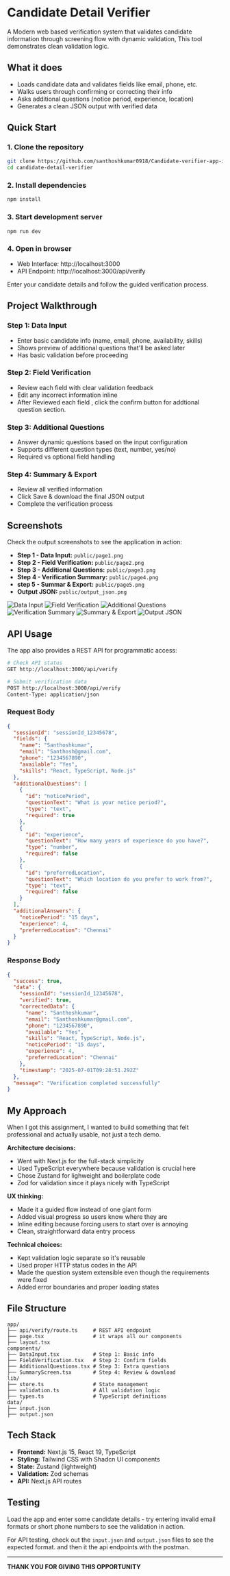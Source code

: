 # Candidate Detail Verifier

A Modern web based verification system that validates candidate information through screening flow with dynamic validation, This tool demonstrates clean validation logic.

## What it does

- Loads candidate data and validates fields like email, phone, etc.
- Walks users through confirming or correcting their info
- Asks additional questions (notice period, experience, location)
- Generates a clean JSON output with verified data

## Quick Start

### 1. Clone the repository

```bash
git clone https://github.com/santhoshkumar0918/Candidate-verifier-app-internai
cd candidate-detail-verifier
```

### 2. Install dependencies

```bash
npm install
```

### 3. Start development server

```bash
npm run dev
```

### 4. Open in browser

- Web Interface: http://localhost:3000
- API Endpoint: http://localhost:3000/api/verify

Enter your candidate details and follow the guided verification process.

## Project Walkthrough

### Step 1: Data Input

- Enter basic candidate info (name, email, phone, availability, skills)
- Shows preview of additional questions that'll be asked later
- Has basic validation before proceeding

### Step 2: Field Verification

- Review each field with clear validation feedback
- Edit any incorrect information inline
- After Reviewed each field , click the confirm button for addtional question section.

### Step 3: Additional Questions

- Answer dynamic questions based on the input configuration
- Supports different question types (text, number, yes/no)
- Required vs optional field handling

### Step 4: Summary & Export

- Review all verified information
- Click Save & download the final JSON output
- Complete the verification process

## Screenshots

Check the output screenshots to see the application in action:

- **Step 1 - Data Input:** `public/page1.png`
- **Step 2 - Field Verification:** `public/page2.png`
- **Step 3 - Additional Questions:** `public/page3.png`
- **Step 4 - Verification Summary:** `public/page4.png`
- **step 5 - Summar & Export:** `public/page5.png`
- **Output JSON:** `public/output_json.png`

![Data Input](public/page1.png)
![Field Verification](public/page2.png)
![Additional Questions](public/page3.png)
![Verification Summary](public/page4.png)
![Summary & Export](public/page5.png)
![Output JSON](public/output_json.png)

## API Usage

The app also provides a REST API for programmatic access:

```bash
# Check API status
GET http://localhost:3000/api/verify

# Submit verification data
POST http://localhost:3000/api/verify
Content-Type: application/json
```

### Request Body

```json
{
  "sessionId": "sessionId_12345678",
  "fields": {
    "name": "Santhoshkumar",
    "email": "Santhosh@gmail.com",
    "phone": "1234567890",
    "available": "Yes",
    "skills": "React, TypeScript, Node.js"
  },
  "additionalQuestions": [
    {
      "id": "noticePeriod",
      "questionText": "What is your notice period?",
      "type": "text",
      "required": true
    },
    {
      "id": "experience",
      "questionText": "How many years of experience do you have?",
      "type": "number",
      "required": false
    },
    {
      "id": "preferredLocation",
      "questionText": "Which location do you prefer to work from?",
      "type": "text",
      "required": false
    }
  ],
  "additionalAnswers": {
    "noticePeriod": "15 days",
    "experience": 4,
    "preferredLocation": "Chennai"
  }
}
```

### Response Body

```json
{
  "success": true,
  "data": {
    "sessionId": "sessionId_12345678",
    "verified": true,
    "correctedData": {
      "name": "Santhoshkumar",
      "email": "Santhoshkumar@gmail.com",
      "phone": "1234567890",
      "available": "Yes",
      "skills": "React, TypeScript, Node.js",
      "noticePeriod": "15 days",
      "experience": 4,
      "preferredLocation": "Chennai"
    },
    "timestamp": "2025-07-01T09:28:51.292Z"
  },
  "message": "Verification completed successfully"
}
```

## My Approach

When I got this assignment, I wanted to build something that felt professional and actually usable, not just a tech demo.

**Architecture decisions:**

- Went with Next.js for the full-stack simplicity
- Used TypeScript everywhere because validation is crucial here
- Chose Zustand for lighweight and boilerplate code
- Zod for validation since it plays nicely with TypeScript

**UX thinking:**

- Made it a guided flow instead of one giant form
- Added visual progress so users know where they are
- Inline editing because forcing users to start over is annoying
- Clean, straightforward data entry process

**Technical choices:**

- Kept validation logic separate so it's reusable
- Used proper HTTP status codes in the API
- Made the question system extensible even though the requirements were fixed
- Added error boundaries and proper loading states

## File Structure

```
app/
├── api/verify/route.ts     # REST API endpoint
├── page.tsx                # it wraps all our components
├── layout.tsx
components/
├── DataInput.tsx           # Step 1: Basic info
├── FieldVerification.tsx   # Step 2: Confirm fields
├── AdditionalQuestions.tsx # Step 3: Extra questions
├── SummaryScreen.tsx       # Step 4: Review & download
lib/
├── store.ts                # State management
├── validation.ts           # All validation logic
├── types.ts                # TypeScript definitions
data/
├── input.json
├── output.json
```

## Tech Stack

- **Frontend:** Next.js 15, React 19, TypeScript
- **Styling:** Tailwind CSS with Shadcn UI components
- **State:** Zustand (lightweight)
- **Validation:** Zod schemas
- **API:** Next.js API routes

## Testing

Load the app and enter some candidate details - try entering invalid email formats or short phone numbers to see the validation in action.

For API testing, check out the `input.json` and `output.json` files to see the expected format. and then it the api endpoints with the postman.

---

**THANK YOU FOR GIVING THIS OPPORTUNITY**
